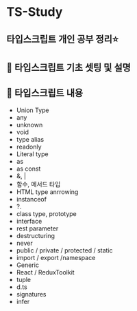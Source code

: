 # TS-Study
## 타입스크립트 개인 공부 정리⭐️
## 💎 타입스크립트 기초 셋팅 및 설명
## 💎 타입스크립트 내용
- Union Type
- any
- unknown
- void
- type alias
- readonly
- Literal type
- as
- as const
- &, |
- 함수, 메서드 타입
- HTML type anrrowing
- instanceof
- ?.
- class type, prototype
- interface
- rest parameter
- destructuring
- never
- public / private / protected / static
- import / export /namespace
- Generic
- React / ReduxToolkit
- tuple
- d.ts
- signatures
- infer